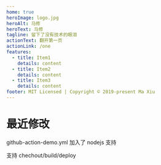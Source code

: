```yaml
---
home: true
heroImage: logo.jpg
heroAlt: 马修
heroText: 马修
tagline: 留下了没有技术的眼泪
actionText: 翻开第一页
actionLink: /one
features:
  - title: Item1
    details: content
  - title: Item2
    details: content
  - title: Item3
    details: content
footer: MIT Licensed | Copyright © 2019-present Ma Xiu
---
```


# 最近修改

github-action-demo.yml 加入了 nodejs 支持

支持 chechout/build/deploy
